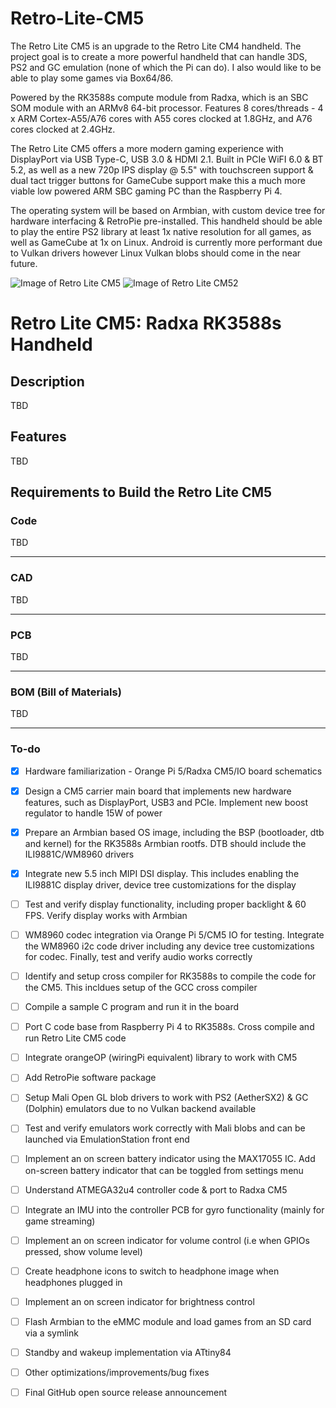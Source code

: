 # Retro-Lite-CM5
The Retro Lite CM5 is an upgrade to the Retro Lite CM4 handheld. The project goal is to create a more powerful handheld that can handle 3DS, PS2 and GC emulation (none of which the Pi can do). I also would like to be able to play some games via Box64/86.  

Powered by the RK3588s compute module from Radxa, which is an SBC SOM module with an ARMv8 64-bit processor. Features 8 cores/threads - 4 x ARM Cortex-A55/A76 cores with A55 cores clocked at 1.8GHz, and A76 cores clocked at 2.4GHz. 

The Retro Lite CM5 offers a more modern gaming experience with DisplayPort via USB Type-C, USB 3.0 & HDMI 2.1. Built in PCIe WiFI 6.0 & BT 5.2, as well as a new 720p IPS display @ 5.5" with touchscreen support & dual tact trigger buttons for GameCube support make this a much more viable low powered ARM SBC gaming PC than the Raspberry Pi 4. 

The operating system will be based on Armbian, with custom device tree for hardware interfacing & RetroPie pre-installed. This handheld should be able to play the entire PS2 library at least 1x native resolution for all games, as well as GameCube at 1x on Linux. Android is currently more performant due to Vulkan drivers however Linux Vulkan blobs should come in the near future. 

![Image of Retro Lite CM5](https://i.imgur.com/evUsqqW.png)
![Image of Retro Lite CM52](https://i.imgur.com/OTbErjX.png)
# Retro Lite CM5: Radxa RK3588s Handheld 

## Description
 
TBD

## Features

TBD

## Requirements to Build the Retro Lite CM5

### Code 

TBD

-------------------------------------------------------------------------------------------------------

### CAD
TBD

-------------------------------------------------------------------------------------------------------

### PCB
TBD

-------------------------------------------------------------------------------------------------------

### BOM (Bill of Materials) 
TBD

-------------------------------------------------------------------------------------------------------

### To-do
- [x] Hardware familiarization - Orange Pi 5/Radxa CM5/IO board schematics 
- [x] Design a CM5 carrier main board that implements new hardware features, such as DisplayPort, USB3 and PCIe. Implement new boost regulator to handle 15W of power 
- [x] Prepare an Armbian based OS image, including the BSP (bootloader, dtb and kernel) for the RK3588s Armbian rootfs. DTB should include the ILI9881C/WM8960 drivers
- [x] Integrate new 5.5 inch MIPI DSI display. This includes enabling the ILI9881C display driver, device tree customizations for the display
- [ ] Test and verify display functionality, including proper backlight & 60 FPS. Verify display works with Armbian 
- [ ] WM8960 codec integration via Orange Pi 5/CM5 IO for testing. Integrate the WM8960 i2c code driver including any device tree customizations for codec. Finally, test and verify audio works correctly 
- [ ] Identify and setup cross compiler for RK3588s to compile the code for the CM5. This incldues setup of the GCC cross compiler
- [ ] Compile a sample C program and run it in the board
- [ ] Port C code base from Raspberry Pi 4 to RK3588s. Cross compile and run Retro Lite CM5 code
- [ ] Integrate orangeOP (wiringPi equivalent) library to work with CM5
- [ ] Add RetroPie software package
- [ ] Setup Mali Open GL blob drivers to work with PS2 (AetherSX2) & GC (Dolphin) emulators due to no Vulkan backend available 
- [ ] Test and verify emulators work correctly with Mali blobs and can be launched via EmulationStation front end
- [ ] Implement an on screen battery indicator using the MAX17055 IC. Add on-screen battery indicator that can be toggled from settings menu 
- [ ] Understand ATMEGA32u4 controller code & port to Radxa CM5 
- [ ] Integrate an IMU into the controller PCB for gyro functionality (mainly for game streaming) 
- [ ] Implement an on screen indicator for volume control (i.e when GPIOs pressed, show volume level)
- [ ] Create headphone icons to switch to headphone image when headphones plugged in
- [ ] Implement an on screen indicator for brightness control
- [ ] Flash Armbian to the eMMC module and load games from an SD card via a symlink 
- [ ] Standby and wakeup implementation via ATtiny84
- [ ] Other optimizations/improvements/bug fixes 
- [ ] Final GitHub open source release announcement

